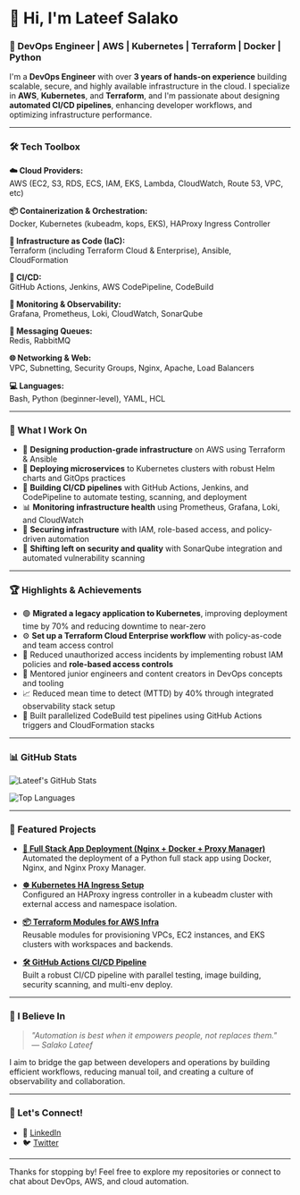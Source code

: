 # 👋 Hi, I'm Lateef Salako

### 🚀 DevOps Engineer | AWS | Kubernetes | Terraform | Docker | Python

I'm a **DevOps Engineer** with over **3 years of hands-on experience** building scalable, secure, and highly available infrastructure in the cloud. I specialize in **AWS**, **Kubernetes**, and **Terraform**, and I'm passionate about designing **automated CI/CD pipelines**, enhancing developer workflows, and optimizing infrastructure performance.

---

### 🛠️ Tech Toolbox

**☁️ Cloud Providers:**  
AWS (EC2, S3, RDS, ECS, IAM, EKS, Lambda, CloudWatch, Route 53, VPC, etc)

**📦 Containerization & Orchestration:**  
Docker, Kubernetes (kubeadm, kops, EKS), HAProxy Ingress Controller

**🧱 Infrastructure as Code (IaC):**  
Terraform (including Terraform Cloud & Enterprise), Ansible, CloudFormation

**🔁 CI/CD:**  
GitHub Actions, Jenkins, AWS CodePipeline, CodeBuild

**🧪 Monitoring & Observability:**  
Grafana, Prometheus, Loki, CloudWatch, SonarQube

**🧵 Messaging Queues:**  
Redis, RabbitMQ

**🌐 Networking & Web:**  
VPC, Subnetting, Security Groups, Nginx, Apache, Load Balancers

**💻 Languages:**  
Bash, Python (beginner-level), YAML, HCL

---

### 💼 What I Work On

- 🔧 **Designing production-grade infrastructure** on AWS using Terraform & Ansible  
- 🚀 **Deploying microservices** to Kubernetes clusters with robust Helm charts and GitOps practices  
- 🔁 **Building CI/CD pipelines** with GitHub Actions, Jenkins, and CodePipeline to automate testing, scanning, and deployment  
- 📊 **Monitoring infrastructure health** using Prometheus, Grafana, Loki, and CloudWatch  
- 🔐 **Securing infrastructure** with IAM, role-based access, and policy-driven automation  
- 🧪 **Shifting left on security and quality** with SonarQube integration and automated vulnerability scanning

---

### 🏆 Highlights & Achievements

- 🟢 **Migrated a legacy application to Kubernetes**, improving deployment time by 70% and reducing downtime to near-zero  
- ⚙️ **Set up a Terraform Cloud Enterprise workflow** with policy-as-code and team access control  
- 🔐 Reduced unauthorized access incidents by implementing robust IAM policies and **role-based access controls**  
- 🧠 Mentored junior engineers and content creators in DevOps concepts and tooling  
- 📈 Reduced mean time to detect (MTTD) by 40% through integrated observability stack setup  
- 🧪 Built parallelized CodeBuild test pipelines using GitHub Actions triggers and CloudFormation stacks

---

### 📊 GitHub Stats

![Lateef's GitHub Stats](https://github-readme-stats.vercel.app/api?username=Enzo-0105&show_icons=true&theme=radical)

![Top Languages](https://github-readme-stats.vercel.app/api/top-langs/?username=Enzo-0105&layout=compact&theme=radical)

---

### 📌 Featured Projects

- [**🚀 Full Stack App Deployment (Nginx + Docker + Proxy Manager)**](https://github.com/Enzo-0105/devops-stage-2)  
  Automated the deployment of a Python full stack app using Docker, Nginx, and Nginx Proxy Manager.

- [**☸️ Kubernetes HA Ingress Setup**](https://github.com/Enzo-0105/haproxy-k8s-ingress)  
  Configured an HAProxy ingress controller in a kubeadm cluster with external access and namespace isolation.

- [**📦 Terraform Modules for AWS Infra**](https://github.com/Enzo-0105/terraform-aws-modules)  
  Reusable modules for provisioning VPCs, EC2 instances, and EKS clusters with workspaces and backends.

- [**🛠️ GitHub Actions CI/CD Pipeline**](https://github.com/Enzo-0105/cicd-pipeline-github-actions)  
  Built a robust CI/CD pipeline with parallel testing, image building, security scanning, and multi-env deploy.

---

### 🧠 I Believe In

> _"Automation is best when it empowers people, not replaces them."_  
> _— Salako Lateef_

I aim to bridge the gap between developers and operations by building efficient workflows, reducing manual toil, and creating a culture of observability and collaboration.

---

### 📣 Let's Connect!

- 🔗 [LinkedIn](https://www.linkedin.com/in/lateef-salako)  
- 🐦 [Twitter](https://x.com/only_one_enzo)  
<!-- - 🌐 [Portfolio Website](https://yourwebsite.com) -->

---

Thanks for stopping by! Feel free to explore my repositories or connect to chat about DevOps, AWS, and cloud automation.

